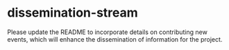 # dissemination-stream
Please update the README to incorporate details on contributing new events, which will enhance the dissemination of information for the project.
